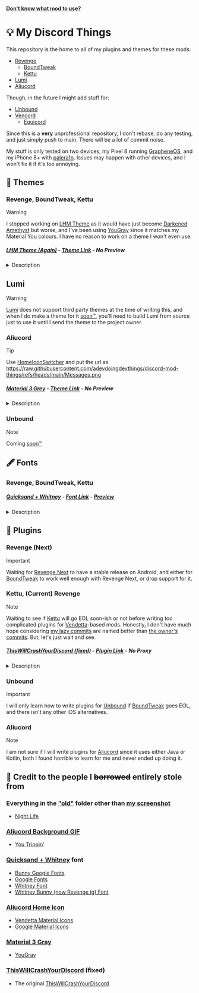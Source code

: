 #### [Don't know what mod to use?](https://github.com/adevdoingdevthings/discord-mod-things/blob/main/README-files/select.md)
# 💡 My Discord Things
This repository is the home to all of my plugins and themes for these mods:
- [Revenge](https://github.com/revenge-mod)
  - [BoundTweak](https://github.com/CloudySnowX/BoundTweak)
  - [Kettu](https://github.com/C0C0B01/Kettu)
- [Lumi](https://github.com/C0C0B01/Lumi)
- [Aliucord](https://github.com/Aliucord)

Though, in the future I might add stuff for:
- [Unbound](https://github.com/unbound-app/client)
- [Vencord](https://github.com/Vendicated/Vencord)
  - [Equicord](https://github.com/Equicord/Equicord)

Since this is a **very** unprofessional repository, I don't rebase, do any testing, and just simply push to main. There will be a lot of commit noise.

My stuff is only tested on two devices, my Pixel 8 running [GrapheneOS](https://grapheneos.org/), and my iPhone 8+ with [palera1n](https://palera.in/). Issues may happen with other devices, and I won't fix it if it's too annoying.

## 🎨 Themes
### Revenge, BoundTweak, Kettu
> [!WARNING]
> I stopped working on [LHM Theme](#lhm-theme-again---theme-link---no-preview) as it would have just become [Darkened Amethyst](https://raw.githubusercontent.com/Purple-EyeZ/Darkened-Collection/refs/heads/main/minified_themes/Darkened_Amethyst_min.json) but worse, and I've been using [YouGray](https://raw.githubusercontent.com/dora727/doraa-pyoncordstuff/refs/heads/master/Themes/YouGray/YouGray.json) since it matches my Material You colours. I have no reason to work on a theme I won't even use.
##### *[LHM Theme (Again)](https://github.com/adevdoingdevthings/discord-mod-things/blob/main/LHM.json) - [Theme Link](https://raw.githubusercontent.com/adevdoingdevthings/discord-mod-things/refs/heads/main/LHM.json) - No Preview*
<details>
  <summary>Description</summary>
  <p>A theme with only 4 colours changed, only one I could notice in app is when you hover over an element in Android. A preview image would just be unthemed Discord. This was meant to become a rewrite of the old LHM theme that broke on TabsV2, along with upstream. Upstream wasn't too different anyways, just slightly less contrast.</p>
</details>

## Lumi
> [!WARNING]
> [Lumi](https://github.com/C0C0B01/Lumi) does not support third party themes at the time of writing this, and when I do make a theme for it [soon™](http://soon.urbanup.com/10937957), you'll need to build Lumi from source just to use it until I send the theme to the project owner.

### Aliucord
> [!TIP]
> Use [HomeIconSwitcher](https://github.com/nyakowint/AliuPlugins/raw/refs/heads/builds/HomeIconSwitcher.zip) and put the url as https://raw.githubusercontent.com/adevdoingdevthings/discord-mod-things/refs/heads/main/Messages.png
##### *[Material 3 Grey](https://github.com/adevdoingdevthings/discord-mod-things/blob/main/Material%203%20Gray.json) - [Theme Link](https://raw.githubusercontent.com/adevdoingdevthings/discord-mod-things/refs/heads/main/Material%203%20Gray.json) - No Preview*

<details>
  <summary>Description</summary>
  <p>An attempt to get my Material You colours over to Aliucord, colour codes taken from my own OS and YouGray. Pull requests are very welcome here since I barely did any testing. Preview coming sooner or later. Maybe...</p>
</details>

### Unbound
> [!NOTE]
> Coming [soon™](http://soon.urbanup.com/10937957)

## 🖋️ Fonts
### Revenge, BoundTweak, Kettu
##### *[Quicksand + Whitney](https://github.com/adevdoingdevthings/discord-mod-things/blob/main/font.json) - [Font Link](https://raw.githubusercontent.com/adevdoingdevthings/discord-mod-things/refs/heads/main/font.json) - [Preview](https://github.com/adevdoingdevthings/discord-mod-things/blob/main/README-files/quicksandwhitney.png)*

<details>
  <summary>Description</summary>
  <p>A font with Quicksand as the base font, and Whitney as the italics since Quicksand doesn't support italic fonts. I also just like Whitney.</p>
</details>

## 🔌 Plugins
### Revenge (Next)
> [!IMPORTANT]
> Waiting for [Revenge Next](https://github.com/revenge-mod/revenge-bundle-next) to have a stable release on Android, and either for [BoundTweak](https://github.com/CloudySnowX/BoundTweak) to work well enough with Revenge Next, or drop support for it.
### Kettu, (Current) Revenge
> [!NOTE]
> Waiting to see if [Kettu](https://github.com/C0C0B01/Kettu) will go EOL soon-ish or not before writing too complicated plugins for [Vendetta](https://github.com/vendetta-mod/Vendetta)-based mods. Honestly, I don't have much hope considering [my lazy commits](https://github.com/adevdoingdevthings/discord-mod-things/commits/main/) are named better than [the owner's commits](https://github.com/C0C0B01/Kettu/commits/main/?author=C0C0B01). But, let's just wait and see.
##### *[ThisWillCrashYourDiscord (fixed)](https://github.com/adevdoingdevthings/discord-mod-things/tree/main/plugins/revenge/ThisWillCrashYourDiscord) - [Plugin Link](https://raw.githubusercontent.com/adevdoingdevthings/discord-mod-things/main/plugins/revenge/ThisWillCrashYourDiscord/) - No Proxy*

<details>
  <summary>Description</summary>
  <p>A fork of the original ThisWillCrashYourDiscord plugin made to fix compatibility with modern Discord versions by using a different crash method.</p>
</details>

### Unbound
> [!IMPORTANT]
> I will only learn how to write plugins for [Unbound](https://github.com/unbound-app) if [BoundTweak](https://github.com/CloudySnowX/BoundTweak) goes EOL, and there isn't any other iOS alternatives.
### Aliucord
> [!NOTE]
> I am not sure if I will write plugins for [Aliucord](https://github.com/Aliucord) since it uses either Java or Kotlin, both I found horrible to learn for me and never ended up doing it.

## 📃 Credit to the people I ~~borrowed~~ entirely stole from
### Everything in the ["old"](https://github.com/adevdoingdevthings/discord-mod-things/tree/main/old) folder other than [my screenshot](https://github.com/adevdoingdevthings/discord-mod-things/blob/main/old/Screenshot_20240302-093609.png)
* [Night Life](https://github.com/S9Teen/Discord-Theme-Night-Life)
### [Aliucord Background GIF](https://github.com/adevdoingdevthings/discord-mod-things/blob/main/aliucord_bg.gif)
* [You Trippin'](https://raw.githubusercontent.com/rickdtc/Aliurcord-themes/refs/heads/main/Transparent.json)
### [Quicksand + Whitney](https://github.com/adevdoingdevthings/discord-mod-things/blob/main/font.json) font
* [Bunny Google Fonts](https://bunny-google-fonts.vercel.app/)
* [Google Fonts](https://fonts.google.com/specimen/Quicksand)
* [Whitney Font](https://www.typography.com/fonts/whitney/overview)
* [Whitney Bunny (now Revenge ig) Font](https://github.com/Rico040/meine-themen/blob/master/old-fonts.json)
### [Aliucord Home Icon](https://github.com/adevdoingdevthings/discord-mod-things/blob/main/Messages.png)
* [Vendetta Material Icons](https://github.com/Panniku/vd-iconpacks/blob/master/Packs/MaterialDesign3/images/native/main_tabs/Messages.png)
* [Google Material Icons](https://fonts.google.com/icons)
### [Material 3 Gray](https://github.com/adevdoingdevthings/discord-mod-things/blob/main/Material%203%20Gray.json)
* [YouGray](https://raw.githubusercontent.com/dora727/doraa-pyoncordstuff/refs/heads/master/Themes/YouGray/YouGray.json)
### [ThisWillCrashYourDiscord](https://github.com/adevdoingdevthings/discord-mod-things/tree/main/plugins/revenge/ThisWillCrashYourDiscord) (fixed)
* The original [ThisWillCrashYourDiscord](https://using-vendata-plugin-discord-crash-issue.pages.dev/)
